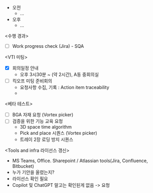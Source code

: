 - 오전
	- ...
- 오후
	- ...

<수행 경과>
- [ ] Work progress check (Jira) - SQA

<VTI 미팅>
- [x] 회의일정 안내
	- 오후 3시30분 ~  (약 2시간), A동 중회의실
- [ ] 킥오프 미팅 준비회의
	- 요청사항 수집, 기록 : Action item traceability
	- 

<베타 테스트>
- [ ] BGA 자재 요청 (Vortex picker)
- [ ] 검증을 위한 기능 교육 요청
	- 3D space time algorithm
	- Pick and place 시퀀스 (Vortex picker)
	- 트레이 2장 로딩 방지 시퀀스

<Tools and infra 라이선스 갱신>
- MS Teams, Office. Sharepoint / Atlassian tools(Jira, Confluence, Bitbucket)
- 누가 기안을 올렸는지?
- 라이선스 확인 필요
- Copilot 및 ChatGPT 말고는 확인된게 없음 -> 요청